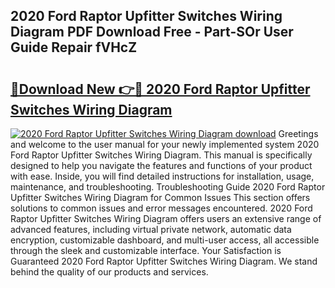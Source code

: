 ## 2020 Ford Raptor Upfitter Switches Wiring Diagram PDF Download Free - Part-SOr User Guide Repair fVHcZ

# <h2><a href="http://dfsgkcn.blite.top/?on=2020+Ford+Raptor+Upfitter+Switches+Wiring+Diagram">🔗Download New 👉🔴 2020 Ford Raptor Upfitter Switches Wiring Diagram</a></h2>

[![2020 Ford Raptor Upfitter Switches Wiring Diagram download](https://i.imgur.com/lujVjoI.png)](http://dfsgkcn.blite.top/?on=2020+Ford+Raptor+Upfitter+Switches+Wiring+Diagram)
Greetings and welcome to the user manual for your newly implemented system 2020 Ford Raptor Upfitter Switches Wiring Diagram. This manual is specifically designed to help you navigate the features and functions of your product with ease. Inside, you will find detailed instructions for installation, usage, maintenance, and troubleshooting. Troubleshooting Guide 2020 Ford Raptor Upfitter Switches Wiring Diagram for Common Issues This section offers solutions to common issues and error messages encountered. 2020 Ford Raptor Upfitter Switches Wiring Diagram offers users an extensive range of advanced features, including virtual private network, automatic data encryption, customizable dashboard, and multi-user access, all accessible through the sleek and customizable interface. Your Satisfaction is Guaranteed 2020 Ford Raptor Upfitter Switches Wiring Diagram. We stand behind the quality of our products and services.
